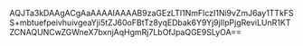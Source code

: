 AQJTa3kDAAgACgAaAAAAIAAAAB9zaGEzLTI1NmFlczI1Ni9vZmJ6ay1TTkFSS+mbtuefpeivhuivgeaYji5tZJ60oFBtTz8yqEDbak6Y9Yj9jIlpPjgReviLUnR1KTZCNAQUNCwZGWneX7bxnjAqHgmRj7LbOfJpaQGE9SLyOA==